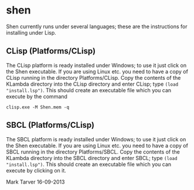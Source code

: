 # shen #

Shen currently runs under several languages; these are the instructions for installing under Lisp.

## CLisp (Platforms/CLisp) ##

The CLisp platform is ready installed under Windows; to use it just click on the Shen executable.  If you are using Linux etc. you need to have a copy of CLisp running in the directory Platforms/CLisp.  Copy the contents of the KLambda directory into the CLisp directory and enter CLisp; type `(load "install.lsp")`.  This should create an executable file which you can execute by the command

    clisp.exe -M Shen.mem -q

## SBCL (Platforms/CLisp) ##

The SBCL platform is ready installed under Windows; to use it just click on the Shen executable.  If you are using Linux etc. you need to have a copy of SBCL running in the directory Platforms/SBCL.  Copy the contents of the KLambda directory into the SBCL directory and enter SBCL; type `(load "install.lsp")`.  This should create an executable file which you can execute by clicking on it.

Mark Tarver 
16-09-2013
